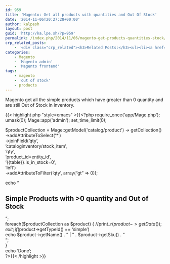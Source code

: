 ```yaml
---
id: 959
title: 'Magento: Get all products with quantities and Out Of Stock'
date: '2014-11-06T20:27:28+00:00'
author: kalpesh
layout: post
guid: 'http://ka.lpe.sh/?p=959'
permalink: /index.php/2014/11/06/magento-get-products-quantities-stock/
crp_related_posts:
    - '<div class="crp_related"><h3>Related Posts:</h3><ul><li><a href="http://ka.lpe.sh/2014/11/06/magento-get-products-0-quantity-stock/"     class="crp_title">Magento: Get all products with 0 quantity and In Stock</a></li><li><a href="http://ka.lpe.sh/2014/11/06/magento-get-products-without-categories-orphaned-products/"     class="crp_title">Magento: Get all products without categories (orphaned products)</a></li><li><a href="http://ka.lpe.sh/2013/07/19/magento-products-not-showing-in-categories/"     class="crp_title">Magento products not showing in categories</a></li><li><a href="http://ka.lpe.sh/2013/02/23/magento-product-free-paid-sample-purchase-order/"     class="crp_title">Magento: Product Free/Paid SAMPLE Purchase Order</a></li><li><a href="http://ka.lpe.sh/2012/10/22/magento-add-products-to-placed-order-programatically/"     class="crp_title">Magento: Add products to placed order programatically</a></li></ul></div>'
categories:
    - Magento
    - 'Magento admin'
    - 'Magento frontend'
tags:
    - magento
    - 'out of stock'
    - products
---
```


Magento get all the simple products which have greater than 0 quantity and are still Out of Stock in inventory.

{{< highlight php "style=emacs" >}}<?php require_once('app/Mage.php');
umask(0);
Mage::app('admin');
set_time_limit(0);

$productCollection = Mage::getModel('catalog/product')
     ->
getCollection()  
 ->addAttributeToSelect(‘*’)  
 ->joinField(‘qty’,  
 ‘cataloginventory/stock_item’,  
 ‘qty’,  
 ‘product_id=entity_id’,  
 ‘{{table}}.is_in_stock=0’,  
 ‘left’)  
 ->addAttributeToFilter(‘qty’, array(“gt” => 0));

echo “

## Simple Products with >0 quantity and Out of Stock

“;  
foreach($productCollection as $product) { //print_r($product->getData());exit;  
 if($product->getTypeId() == ‘simple’)  
 echo $product->getName() . ” | ” . $product->getSku() . “  
“;  
}  
echo ‘Done’;  
?>{{< /highlight >}}